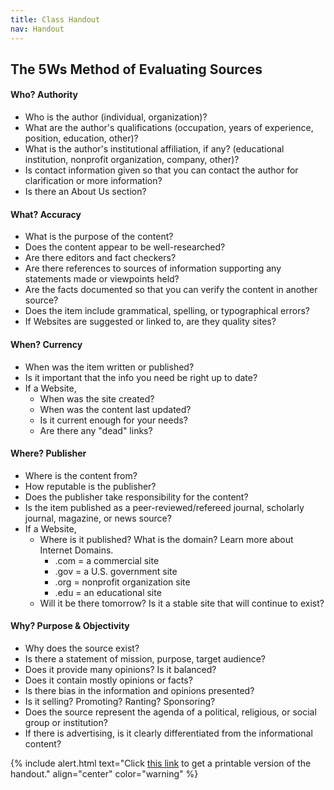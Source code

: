 ```yaml
---
title: Class Handout
nav: Handout
---
```


## The 5Ws Method of Evaluating Sources

#### Who? Authority
* Who is the author (individual, organization)?
* What are the author's qualifications (occupation, years of experience, position, education, other)?
* What is the author's institutional affiliation, if any? (educational institution, nonprofit organization, company, other)?
* Is contact information given so that you can contact the author for clarification or more information?
* Is there an About Us section?

#### What? Accuracy
* What is the purpose of the content?
* Does the content appear to be well-researched?
* Are there editors and fact checkers?  
* Are there references to sources of information supporting any statements made or viewpoints held?
* Are the facts documented so that you can verify the content in another source?
* Does the item include grammatical, spelling, or typographical errors?
* If Websites are suggested or linked to, are they quality sites?

#### When? Currency
* When was the item written or published?
* Is it important that the info you need  be right up to date?
* If a Website,
  * When was the site created?
  *	When was the content last updated?
  *	Is it current enough for your needs?
  *	Are there any "dead" links?

#### Where? Publisher
* Where is the content from?
* How reputable is the publisher?
* Does the publisher take responsibility for the content?
* Is the item published as a peer-reviewed/refereed journal, scholarly journal, magazine, or news source?
* If a Website,
  * Where is it published? What is the domain?  Learn more about Internet Domains.   
    * .com = a commercial site
    * .gov = a U.S. government site
    * .org = nonprofit organization site
    * .edu = an educational site
  * Will it be there tomorrow?  Is it a stable site that will continue to exist?

#### Why? Purpose & Objectivity
* Why does the source exist?
* Is there a statement of mission, purpose, target audience?
* Does it provide many opinions?  Is it balanced?
* Does it contain mostly opinions or facts?
* Is there bias in the information and opinions presented?
* Is it selling? Promoting? Ranting? Sponsoring?
* Does the source represent the agenda of a political, religious, or social group or institution?
* If there is advertising, is it clearly differentiated from the informational content?

{% include alert.html text="Click [this link](https://docs.google.com/document/d/e/2PACX-1vSU9Wp2ajsFW9kGV2BLV7IPzEhWSAhX7WCFmmi2Ha1MJQHG0guLE265kgshOQ-qKg/pub) to get a printable version of the handout." align="center" color="warning" %}
